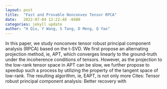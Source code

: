 ```yaml
---
layout: post
title:  "Fast and Provable Nonconvex Tensor RPCA"
date:   2022-07-04 12:22:48 -0400
categories: jekyll update
author: "H Qiu, Y Wang, S Tang, D Meng, Q Yao"
---
```

In this paper, we study nonconvex tensor robust principal component analysis (RPCA) based on the t-SVD. We first propose an alternating projection method, ie, APT, which converges linearly to the ground-truth under the incoherence conditions of tensors. However, as the projection to the low-rank tensor space in APT can be slow, we further propose to speedup such a process by utilizing the property of the tangent space of low-rank. The resulting algorithm, ie, EAPT, is not only more 
Cites: Tensor robust principal component analysis: Better recovery with